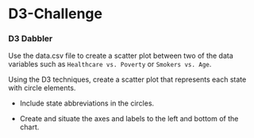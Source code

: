 # D3-Challenge

### D3 Dabbler

Use the data.csv file to create a scatter plot between two of the data variables such as `Healthcare vs. Poverty` or `Smokers vs. Age`.

Using the D3 techniques, create a scatter plot that represents each state with circle elements.

* Include state abbreviations in the circles.

* Create and situate the axes and labels to the left and bottom of the chart.
